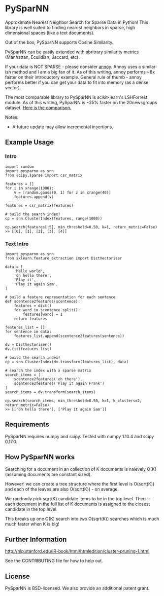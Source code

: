 # PySparNN
Approximate Nearest Neighbor Search for Sparse Data in Python! This library is well suited to finding nearest neighbors in sparse, high dimensional spaces (like a text documents). 

Out of the box, PySparNN supports Cosine Similarity.

PySparNN can be easily extended with abritrary similarity metrics (Manhattan, Eculidian, Jaccard, etc).

If your data is NOT SPARSE - please consider [annoy](https://github.com/spotify/annoy). Annoy uses a similar-ish method and I am a big fan of it. As of this writing, annoy performs ~8x faster on their introductory example. 
General rule of thumb - annoy performs better if you can get your data to fit into memory (as a dense vector).


The most comparable library to PySparNN is scikit-learn's LSHForrest module. As of this writing, PySparNN is ~25% faster on the 20newsgroups dataset. [Here is the comparison.](https://github.com/facebookresearch/pysparnn/blob/master/sparse_search_comparison.ipynb)

Notes:
* A future update may allow incremental insertions.

## Example Usage
### Intro
```
import random
import pysparnn as snn
from scipy.sparse import csr_matrix

features = []
for i in xrange(1000):
    v = [random.gauss(0, 1) for z in xrange(40)]
    features.append(v)
    
features = csr_matrix(features)
    
# build the search index!
cp = snn.ClusterIndex(features, range(1000))

cp.search(features[:5], min_threshold=0.50, k=1, return_metric=False)
>> [[0], [1], [2], [3], [4]]
```
### Text Intro
```
import pysparnn as snn
from sklearn.feature_extraction import DictVectorizer

data = [
    'hello world',
    'oh hello there',
    'Play it',
    'Play it again Sam',
]    

# build a feature representation for each sentence
def scentence2features(scentence):
    features = dict()
    for word in scentence.split():
        features[word] = 1
    return features

features_list = []
for sentence in data:
    features_list.append(scentence2features(sentence))

dv = DictVectorizer()
dv.fit(features_list)

# build the search index!
cp = snn.ClusterIndex(dv.transform(features_list), data)

# search the index with a sparse matrix
search_items = [
    scentence2features('oh there'),
    scentence2features('Play it again Frank')
]
search_items = dv.transform(search_items)

cp.search(search_items, min_threshold=0.50, k=1, k_clusters=2, return_metric=False)
>> [['oh hello there'], ['Play it again Sam']]

```

## Requirements
PySparNN requires numpy and scipy. Tested with numpy 1.10.4 and scipy 0.17.0.

## How PySparNN works
Searching for a document in an collection of K documents is naievely O(K) (assuming documents are constant sized). 

However! we can create a tree structure where the first level is O(sqrt(K)) and each of the leaves are also O(sqrt(K)) - on average.

We randomly pick sqrt(K) candidate items to be in the top level. Then -- each document in the full list of K documents is assigned to the closest candidate in the top level.

This breaks up one O(K) search into two O(sqrt(K)) searches which is much much faster when K is big!

## Further Information
http://nlp.stanford.edu/IR-book/html/htmledition/cluster-pruning-1.html

See the CONTRIBUTING file for how to help out.

## License
PySparNN is BSD-licensed. We also provide an additional patent grant.
